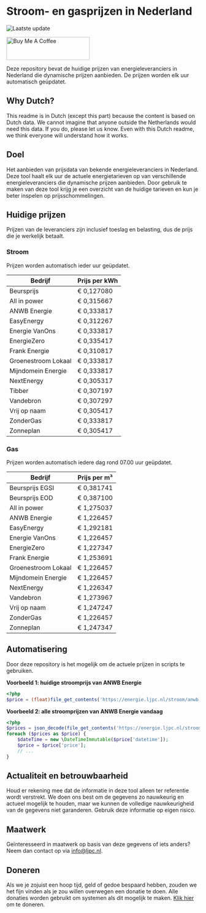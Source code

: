 # Stroom- en gasprijzen in Nederland

![Laatste update](https://img.shields.io/badge/laatste%20update-2024--10--04%2007%3A00%20CET-brightgreen)

<a href="https://www.buymeacoffee.com/Lars-" target="_blank"><img src="https://cdn.buymeacoffee.com/buttons/v2/default-orange.png" alt="Buy Me A Coffee" height="60" style="height: 60px !important;width: 217px !important;" ></a>

Deze repository bevat de huidige prijzen van energieleveranciers in Nederland die dynamische prijzen aanbieden. De prijzen worden elk uur automatisch geüpdatet.

## Why Dutch?

This readme is in Dutch (except this part) because the content is based on Dutch data. We cannot imagine that anyone outside the Netherlands would need this data. If you do, please let us know. Even with this Dutch readme, we think
everyone will understand how it works.

## Doel

Het aanbieden van prijsdata van bekende energieleveranciers in Nederland. Deze tool haalt elk uur de actuele energietarieven op van verschillende energieleveranciers die dynamische prijzen aanbieden. Door gebruik te maken van deze tool
krijg je een overzicht van de huidige tarieven en kun je beter inspelen op prijsschommelingen.

## Huidige prijzen

Prijzen van de leveranciers zijn inclusief toeslag en belasting, dus de prijs die je werkelijk betaalt.

### Stroom

Prijzen worden automatisch ieder uur geüpdatet.

 Bedrijf | Prijs per kWh 
---------|---------------
Beursprijs | € 0,127080
All in power | € 0,315667
ANWB Energie | € 0,333817
EasyEnergy | € 0,312267
Energie VanOns | € 0,333817
EnergieZero | € 0,335417
Frank Energie | € 0,310817
Groenestroom Lokaal | € 0,333817
Mijndomein Energie | € 0,333817
NextEnergy | € 0,305317
Tibber | € 0,307197
Vandebron | € 0,307297
Vrij op naam | € 0,305417
ZonderGas | € 0,333817
Zonneplan | € 0,305417


### Gas

Prijzen worden automatisch iedere dag rond 07.00 uur geüpdatet.

 Bedrijf | Prijs per m³ 
---------|--------------
Beursprijs EGSI | € 0,381741
Beursprijs EOD | € 0,387100
All in power | € 1,275037
ANWB Energie | € 1,226457
EasyEnergy | € 1,292181
Energie VanOns | € 1,226457
EnergieZero | € 1,227347
Frank Energie | € 1,253691
Groenestroom Lokaal | € 1,226457
Mijndomein Energie | € 1,226457
NextEnergy | € 1,226347
Vandebron | € 1,273967
Vrij op naam | € 1,247247
ZonderGas | € 1,226457
Zonneplan | € 1,247347


## Automatisering

Door deze repository is het mogelijk om de actuele prijzen in scripts te gebruiken.

**Voorbeeld 1: huidige stroomprijs van ANWB Energie**

```php
<?php
$price = (float)file_get_contents('https://energie.ljpc.nl/stroom/anwb-energie-nu.txt');

```

**Voorbeeld 2: alle stroomprijzen van ANWB Energie vandaag**

```php
<?php
$prices = json_decode(file_get_contents('https://energie.ljpc.nl/stroom/all-in-power-vandaag.json'),true);
foreach ($prices as $price) {
    $dateTime = new \DateTimeImmutable($price['datetime']);
    $price = $price['price'];
    // ...
}
```

## Actualiteit en betrouwbaarheid

Houd er rekening mee dat de informatie in deze tool alleen ter referentie wordt verstrekt. We doen ons best om de gegevens zo nauwkeurig en actueel mogelijk te houden, maar we kunnen de volledige nauwkeurigheid van de gegevens niet
garanderen. Gebruik deze informatie op eigen risico.

## Maatwerk

Geïnteresseerd in maatwerk op basis van deze gegevens of iets anders? Neem dan contact op
via [info@ljpc.nl](mailto:info@ljpc.nl?subject=Energie%20prijzen).

## Doneren

Als we je zojuist een hoop tijd, geld of gedoe bespaard hebben, zouden we het fijn vinden als je zou willen overwegen een
donatie te doen. Alle donaties worden gebruikt om systemen als dit mogelijk te
maken. [Klik hier](https://www.buymeacoffee.com/Lars-) om te doneren.
